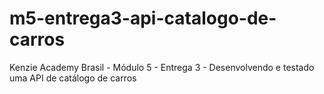 # m5-entrega3-api-catalogo-de-carros
Kenzie Academy Brasil - Módulo 5 - Entrega 3 - Desenvolvendo e testado uma API de catálogo de carros
